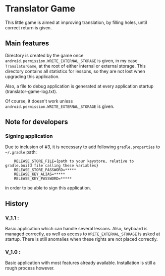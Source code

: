 # Translator Game

This little game is aimed at improving translation, by filling holes, until correct return is given.

## Main features

Directory is created by the game once `android.permission.WRITE_EXTERNAL_STORAGE` is given, in my case `TranslatorGame`, at the root of either internal or external storage. This directory contains all statistics for lessons, so they are not lost when upgrading this application.

Also, a file to debug application is generated at every application startup (translator-game-log.txt).

Of course, it doesn't work unless `android.permission.WRITE_EXTERNAL_STORAGE` is given.

## Note for developers

### Signing application

Due to inclusion of #3, it is necessary to add following `gradle.properties` to `~/.gradle` path:
```
    RELEASE_STORE_FILE={path to your keystore, relative to gradle.build file calling these variables}
    RELEASE_STORE_PASSWORD=*****
    RELEASE_KEY_ALIAS=*****
    RELEASE_KEY_PASSWORD=*****
```


in order to be able to sign this application.

## History

### V_1.1 :

Basic application which can handle several lessons. Also, keyboard is managed correctly, as well as access to `WRITE_EXTERNAL_STORAGE` is asked at startup. There is still anomalies when these rights are not placed correctly.

### V_1.0 :

Basic application with most features already available. Installation is still a rough process however.